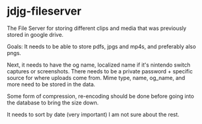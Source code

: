 # jdjg-fileserver
The File Server for storing different clips and media that was previously stored in google drive.

Goals:
It needs to be able to store pdfs, jpgs and mp4s, and preferably also pngs.

Next, it needs to have the og name, localized name if it's nintendo switch captures or screenshots.
There needs to be a private password + specific source for where uploads come from.
Mime type, name, og_name, and more need to be stored in the data.

Some form of compression, re-encoding should be done before going into the database to bring the size down.

It needs to sort by date (very important)
I am not sure about the rest.
